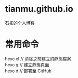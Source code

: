 # tianmu.github.io
石拓的个人博客


# 常用命令
hexo cl    // 清除之前建立的靜態檔案  
hexo g     // 建立靜態頁面  
hexo d     // 部署至 GitHub  

